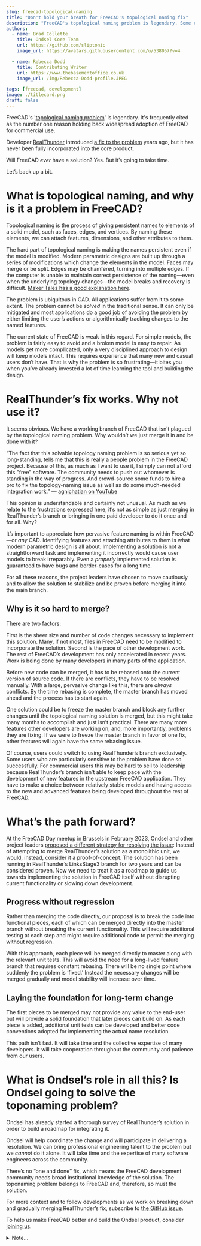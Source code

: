 ```yaml
---
slug: freecad-topological-naming
title: "Don't hold your breath for FreeCAD's topological naming fix"
description: "FreeCAD's topological naming problem is legendary. Some claim it's #1 reason holding back widespread adoption of the program. Will FreeCAD ever have a solution?"
authors:
  - name: Brad Collette
    title: Ondsel Core Team
    url: https://github.com/sliptonic
    image_url: https://avatars.githubusercontent.com/u/538057?v=4

  - name: Rebecca Dodd
    title: Contributing Writer
    url: https://www.thebasementoffice.co.uk
    image_url: /img/Rebecca-Dodd-profile.JPEG

tags: [freecad, development]
image: ./titlecard.png
draft: false
---
```


FreeCAD's '[topological naming problem](https://wiki.freecad.org/Topological_naming_problem)' is legendary. It's frequently cited as the number one reason holding back widespread adoption of FreeCAD for commercial use.

Developer [RealThunder](https://github.com/realthunder) introduced [a fix to the problem](https://forum.freecad.org/viewtopic.php?t=27278) years ago, but it has never been fully incorporated into the core product.

Will FreeCAD _ever_ have a solution? Yes. But it’s going to take time.

Let’s back up a bit.

<!-- truncate -->

# What is topological naming, and why is it a problem in FreeCAD?

Topological naming is the process of giving persistent names to elements of a solid model, such as faces, edges, and vertices. By naming these elements, we can attach features, dimensions, and other attributes to them.

The hard part of topological naming is making the names persistent even if the model is modified. Modern parametric designs are built up through a series of modifications which change the elements in the model. Faces may merge or be split. Edges may be chamfered, turning into multiple edges. If the computer is unable to maintain correct persistence of the naming—even when the underlying topology changes—the model breaks and recovery is difficult. [Maker Tales has a good explanation here](https://youtu.be/QSsVFu929jo?t=33).

The problem is ubiquitous in CAD. All applications suffer from it to some extent. The problem cannot be _solved_ in the traditional sense. It can only be mitigated and most applications do a good job of avoiding the problem by either limiting the user’s actions or algorithmically tracking changes to the named features.

The current state of FreeCAD is weak in this regard. For simple models, the problem is fairly easy to avoid and a broken model is easy to repair. As models get more complicated, only a very disciplined approach to design will keep models intact. This requires experience that many new and casual users don’t have. That is why the problem is so frustrating—it bites you when you’ve already invested a lot of time learning the tool and building the design.

# RealThunder’s fix works. Why not use it?

It seems obvious. We have a working branch of FreeCAD that isn’t plagued by the topological naming problem. Why wouldn’t we just merge it in and be done with it?

“The fact that this solvable topology naming problem is so serious yet so long-standing, tells me that this is really a people problem in the FreeCAD project. Because of this, as much as I want to use it, I simply can not afford this "free" software. The community needs to push out whomever is standing in the way of progress. And crowd-source some funds to hire a pro to fix the topology-naming issue as well as do some much-needed integration work.” — [agnichatian on YouTube](https://www.youtube.com/watch?v=QSsVFu929jo&lc=UgzY-2eximqNDrWgxkF4AaABAg)

This opinion is understandable and certainly not unusual. As much as we relate to the frustrations expressed here, it’s not as simple as just merging in RealThunder’s branch or bringing in one paid developer to do it once and for all. Why?

It’s important to appreciate how pervasive feature naming is within FreeCAD—or _any_ CAD. Identifying features and attaching attributes to them is what modern parametric design is all about. Implementing a solution is not a straightforward task and implementing it incorrectly would cause user models to break irreparably. Even a _properly_ implemented solution is guaranteed to have bugs and border-cases for a long time.

For all these reasons, the project leaders have chosen to move cautiously and to allow the solution to stabilize and be proven before merging it into the main branch.

## Why is it so hard to merge?

There are two factors:

First is the sheer size and number of code changes necessary to implement this solution. Many, if not most, files in FreeCAD need to be modified to incorporate the solution.
Second is the pace of other development work. The rest of FreeCAD’s development has only accelerated in recent years. Work is being done by many developers in many parts of the application.

Before new code can be merged, it has to be rebased onto the current version of source code. If there are conflicts, they have to be resolved manually. With a large, pervasive change like this, there are _always_ conflicts. By the time rebasing is complete, the master branch has moved ahead and the process has to start again.

One solution could be to freeze the master branch and block any further changes until the topological naming solution is merged, but this might take many months to accomplish and just isn’t practical. There are many more features other developers are working on, and, more importantly, problems they are fixing. If we were to freeze the master branch in favor of one fix, other features will again have the same rebasing issue.

Of course, users could switch to using RealThunder’s branch exclusively. Some users who are particularly sensitive to the problem have done so successfully. For commercial users this may be hard to sell to leadership because RealThunder’s branch isn’t able to keep pace with the development of new features in the upstream FreeCAD application. They have to make a choice between relatively stable models and having access to the new and advanced features being developed throughout the rest of FreeCAD.

# What’s the path forward?

At the FreeCAD Day meetup in Brussels in February 2023, Ondsel and other project leaders [proposed a different strategy for resolving the issue](https://forum.freecad.org/viewtopic.php?p=658250#p658250): Instead of attempting to merge RealThunder’s solution as a monolithic unit, we would, instead, consider it a proof-of-concept. The solution has been running in RealThunder’s LinksStage3 branch for two years and can be considered proven. Now we need to treat it as a roadmap to guide us towards implementing the solution in FreeCAD itself without disrupting current functionality or slowing down development.

## Progress without regression

Rather than merging the code directly, our proposal is to break the code into functional pieces, each of which can be merged directly into the master branch without breaking the current functionality. This will require additional testing at each step and might require additional code to permit the merging without regression.

With this approach, each piece will be merged directly to master along with the relevant unit tests. This will avoid the need for a long-lived feature branch that requires constant rebasing.  There will be no single point where suddenly the problem is ‘fixed.’ Instead the necessary changes will be merged gradually and model stability will increase over time.

## Laying the foundation for long-term change

The first pieces to be merged may not provide any value to the end-user but will provide a solid foundation that later pieces can build on. As each piece is added, additional unit tests can be developed and better code conventions adopted for implementing the actual name resolution.

This path isn’t fast. It will take time and the collective expertise of many developers. It will take cooperation throughout the community and patience from our users.

# What is Ondsel’s role in all this? Is Ondsel going to solve the toponaming problem?

Ondsel has already started a thorough survey of RealThunder’s solution in order to build a roadmap for integrating it.

Ondsel will help coordinate the change and will participate in delivering a resolution. We can bring professional engineering talent to the problem but we _cannot_ do it alone. It will take time and the expertise of many software engineers across the community.

There’s no “one and done” fix, which means the FreeCAD development community needs broad institutional knowledge of the solution. The toponaming problem belongs to FreeCAD and, therefore, so must the solution.

For more context and to follow developments as we work on breaking down and gradually merging RealThunder’s fix, subscribe to [the GitHub issue](https://github.com/FreeCAD/FreeCAD/issues/8432).

To help us make FreeCAD better and build the Ondsel product, consider [joining us](https://ondsel.com/careers/).

<details>
  <summary>Note...</summary>
  <div>
  I’m Brad Collette, longtime FreeCAD contributor and CTO of Ondsel, a new open core company built on top of FreeCAD. Ondsel helps you share useful aspects of your solid models without giving away your designs. We’re working on improving collaboration and feature accessibility and integrating with your existing tools. You can read more about my vision for FreeCAD and Ondsel <a href="https://opencoreventures.com/blog/2023-01-ondsel-freecad-launch/">here</a>

<br/>
  </div>
</details>


